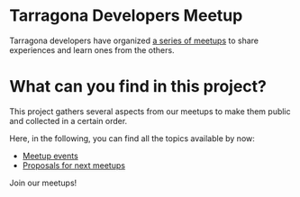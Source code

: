 # Tarragona Developers Meetup

Tarragona developers have organized [a series of meetups](http://www.meetup.com/Tarragona-Developers-Meetup/) to share
experiences and learn ones from the others.

# What can you find in this project?

This project gathers several aspects from our meetups to make
them public and collected in a certain order.

Here, in the following, you can find all the topics available by now:

* [Meetup events](http://www.meetup.com/Tarragona-Developers-Meetup/)
* [Proposals for next meetups](meetups.md)

Join our meetups!